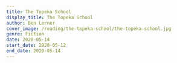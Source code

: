 ```yaml
---
title: The Topeka School
display_title: The Topeka School
author: Ben Lerner
cover_image: /reading/the-topeka-school/the-topeka-school.jpg
genre: Fiction
date: 2020-05-14
start_date: 2020-05-12
end_date: 2020-05-14
---
```

